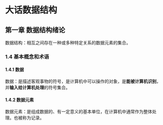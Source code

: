 # 大话数据结构

## 第一章 数据结构绪论

数据结构：相互之间存在一种或多种特定关系的数据元素的集合。

### 1.4 基本概念和术语

#### 1.4.1 数据

数据：是描述客观事物的符号，是计算机中可以操作的对象，是**能被计算机识别**，并**输入给计算机处理**的符号集合。

#### 1.4.2 数据元素

数据元素：是组成数据的、有一定意义的基本单位，在计算机中通常作为整体处理。也被称为记录。



